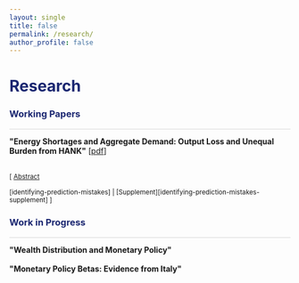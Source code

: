 ```yaml
---
layout: single
title: false
permalink: /research/
author_profile: false
---
```

<h1 style="color:rgb(27,39,113);">Research</h1> 

<h3 style="color:rgb(27,39,113);">Working Papers</h3> 

<hr style = "height:0.5px;border-width:0;color:gray;background-color:rgb(216,216,216)">

**"Energy Shortages and Aggregate Demand: Output Loss and Unequal Burden from HANK"** [[pdf](/upload/wp/energy_hank.pdf)] <br> 
<br> 

<small>[ <a href="#/" onclick="visib('identifying-prediction-mistakes')">Abstract</a> 

[identifying-prediction-mistakes] | [Supplement][identifying-prediction-mistakes-supplement] ]</small>

<div id="identifying-prediction-mistakes" style="display: none; text-align: justify; line-height: 1.2" 

><small>I study the effects of a reduction in energy supply using a quantitative Heterogeneous Agents
New Keynesian (HANK) model with energy as a critical production input. I find that changes in
aggregate demand amplify the macroeconomic effects of the energy shock, but these effects remain
manageable. In the model a 10% reduction in the energy supply leads to a Gross National
Income (GNI) loss in range between 0.8% and 2%. The economic burden is highly nonlinear
across the wealth distribution: most households face similar and relatively contained costs,
while low-wealth households bear the heaviest burden. I show that monetary and fiscal policy
can mitigate the economic costs and the unequal effects of energy shortages.
</small><br><br/></div>

<h3 style="color:rgb(27,39,113);">Work in Progress</h3> 

<hr style = "height:0.5px;border-width:0;color:gray;background-color:rgb(216,216,216)">

**"Wealth Distribution and Monetary Policy"**<br> 
<br> 
**"Monetary Policy Betas: Evidence from Italy"**<br> 
<br> 

  <br>
    <br>
      <br>
        <br>
          <br>
            <br>
              <br>
                <br>
                  <br>
                    <br>
